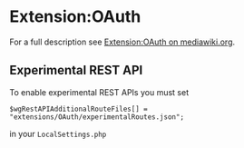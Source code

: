 # Extension:OAuth

For a full description see [Extension:OAuth on mediawiki.org](https://www.mediawiki.org/wiki/Extension:OAuth).

## Experimental REST API

To enable experimental REST APIs you must set

    $wgRestAPIAdditionalRouteFiles[] = "extensions/OAuth/experimentalRoutes.json";

in your `LocalSettings.php`
